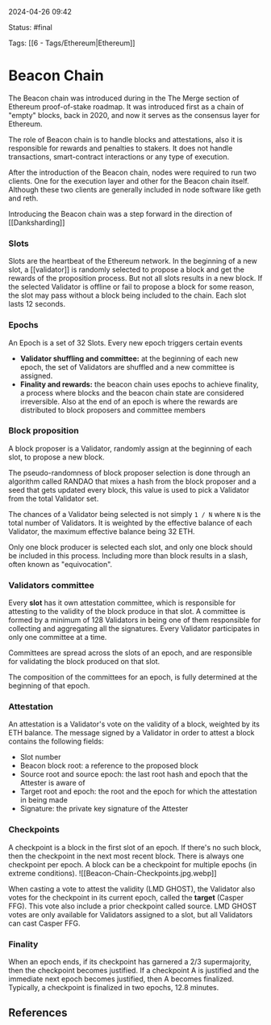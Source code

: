 2024-04-26 09:42

Status: #final 

Tags: [[6 - Tags/Ethereum|Ethereum]]

# Beacon Chain

The Beacon chain was introduced during in the The Merge section of Ethereum proof-of-stake roadmap. It was introduced first as a chain of "empty" blocks, back in 2020, and now it serves as the consensus layer for Ethereum.

The role of Beacon chain is to handle blocks and attestations, also it is responsible for rewards and penalties to stakers. It does not handle transactions, smart-contract interactions or any type of execution.

After the introduction of the Beacon chain, nodes were required to run two clients. One for the execution layer and other for the Beacon chain itself. Although these two clients are generally included in node software like geth and reth. 

Introducing the Beacon chain was a step forward in the direction of [[Danksharding]]
### Slots
Slots are the heartbeat of the Ethereum network. In the beginning of a new slot, a [[validator]] is randomly selected to propose a block and get the rewards of the proposition process.
But not all slots results in a new block. If the selected Validator is offline or fail to propose a block for some reason, the slot may pass without a block being included to the chain.
Each slot lasts 12 seconds.
### Epochs
An Epoch is a set of 32 Slots. Every new epoch triggers certain events
- **Validator shuffling and committee:** at the beginning of each new epoch, the set of Validators are shuffled and a new committee is assigned.
- **Finality and rewards:** the beacon chain uses epochs to achieve finality, a process where blocks and the beacon chain state are considered irreversible. Also at the end of an epoch is where the rewards are distributed to block proposers and committee members
### Block proposition
A block proposer is a Validator, randomly assign at the beginning of each slot, to propose a new block.

The pseudo-randomness of block proposer selection is done through an  algorithm called RANDAO that mixes a hash from the block proposer and a seed that gets updated every block, this value is used to pick a Validator from the total Validator set.

The chances of a Validator being selected is not simply `1 / N` where `N` is the total number of Validators. It is weighted by the effective balance of each Validator, the maximum effective balance being 32 ETH.

Only one block producer is selected each slot, and only one block should be included in this process. Including more than block results in a slash, often known as "equivocation".
### Validators committee
Every **slot** has it own attestation committee, which is responsible for attesting to the validity of the block produce in that slot. A committee is formed by a minimum of 128 Validators in being one of them responsible for collecting and aggregating all the signatures. Every Validator participates in only one committee at a time.

Committees are spread across the slots of an epoch, and are responsible for validating the block produced on that slot.

The composition of the committees for an epoch, is fully determined at the beginning of that epoch.
### Attestation
An attestation is a Validator's vote on the validity of a block, weighted by its ETH balance. The message signed by a Validator in order to attest a block contains the following fields:
- Slot number
- Beacon block root: a reference to the proposed block
- Source root and source epoch: the last root hash and epoch that the Attester is aware of
- Target root and epoch: the root and the epoch for which the attestation in being made
- Signature: the private key signature of the Attester
### Checkpoints
A checkpoint is a block in the first slot of an epoch. If there's no such block, then the checkpoint in the next most recent block. There is always one checkpoint per epoch. A block can be a checkpoint for multiple epochs (in extreme conditions).
![[Beacon-Chain-Checkpoints.jpg.webp]]

When casting a vote to attest the validity (LMD GHOST), the Validator also votes for the checkpoint in its current epoch, called the **target** (Casper FFG). This vote also include a prior checkpoint called source. LMD GHOST votes are only available for Validators assigned to a slot, but all Validators can cast Casper FFG.
### Finality
When an epoch ends, if its checkpoint has garnered a 2/3 supermajority, then the checkpoint becomes justified. If a checkpoint A is justified and the immediate next epoch becomes justified, then A becomes finalized. Typically, a checkpoint is finalized in two epochs, 12.8 minutes.

## References